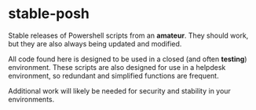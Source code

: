 # stable-posh
Stable releases of Powershell scripts from an **amateur**. They should work, but they are also always being updated and modified.

All code found here is designed to be used in a closed (and often **testing**) environment. These scripts are also designed for use in a helpdesk environment, so redundant and simplified functions are frequent.

Additional work will likely be needed for security and stability in your environments.
